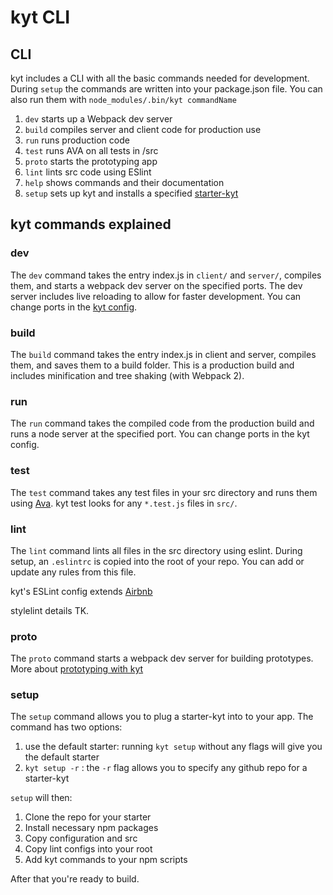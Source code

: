 # kyt CLI

## CLI
kyt includes a CLI with all the basic commands needed for development.
During `setup` the commands are written into your package.json file.
You can also run them with `node_modules/.bin/kyt commandName`

1. `dev` starts up a Webpack dev server
2. `build` compiles server and client code for production use
3. `run` runs production code
4. `test` runs AVA on all tests in /src
5. `proto` starts the prototyping app
6. `lint` lints src code using ESlint
7. `help` shows commands and their documentation 
8. `setup` sets up kyt and installs a specified [starter-kyt](/Starterkyts.md)

## kyt commands explained 

### dev
The `dev` command takes the entry index.js in `client/` and `server/`, compiles them, and starts a webpack dev server on the specified ports. The dev server includes live reloading to allow for faster development. 
You can change ports in the [kyt config](/config/kytConfig.md).

### build
The `build` command takes the entry index.js in client and server, compiles them, and saves them to a build folder. This is a production build and includes minification and tree shaking (with Webpack 2). 

### run
The `run` command takes the compiled code from the production build and runs a node server at the specified port. 
You can change ports in the kyt config.

### test
The `test` command takes any test files in your src directory and runs them using [Ava](https://github.com/avajs/ava). 
kyt test looks for any `*.test.js` files in `src/`.

### lint
The `lint` command lints all files in the src directory using eslint. 
During setup, an `.eslintrc` is copied into the root of your repo. 
You can add or update any rules from this file. 

kyt's ESLint config extends [Airbnb](https://github.com/airbnb/javascript)

stylelint details TK.

### proto
The `proto` command starts a webpack dev server for building prototypes.
More about [prototyping with kyt](/prototype)

### setup
The `setup` command allows you to plug a starter-kyt into to your app. 
The command has two options:
1. use the default starter: running `kyt setup` without any flags will give you the default starter
2. `kyt setup -r` : the `-r` flag allows you to specify any github repo for a starter-kyt

`setup` will then:
1. Clone the repo for your starter
2. Install necessary npm packages
3. Copy configuration and src
4. Copy lint configs into your root
5. Add kyt commands to your npm scripts 

After that you're ready to build. 
